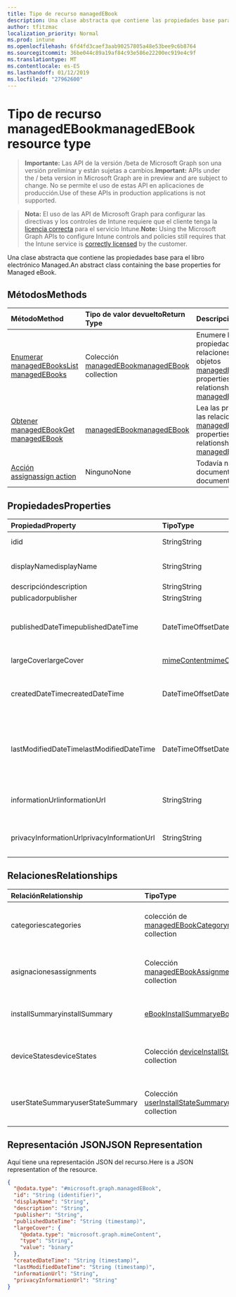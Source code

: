 ```yaml
---
title: Tipo de recurso managedEBook
description: Una clase abstracta que contiene las propiedades base para el libro electrónico Managed.
author: tfitzmac
localization_priority: Normal
ms.prod: intune
ms.openlocfilehash: 6fd4fd3caef3aab90257805a48e53bee9c6b8764
ms.sourcegitcommit: 36be044c89a19af84c93e586e22200ec919e4c9f
ms.translationtype: MT
ms.contentlocale: es-ES
ms.lasthandoff: 01/12/2019
ms.locfileid: "27962600"
---
```

# <a name="managedebook-resource-type"></a><span data-ttu-id="285cf-103">Tipo de recurso managedEBook</span><span class="sxs-lookup"><span data-stu-id="285cf-103">managedEBook resource type</span></span>

> <span data-ttu-id="285cf-104">**Importante:** Las API de la versión /beta de Microsoft Graph son una versión preliminar y están sujetas a cambios.</span><span class="sxs-lookup"><span data-stu-id="285cf-104">**Important:** APIs under the / beta version in Microsoft Graph are in preview and are subject to change.</span></span> <span data-ttu-id="285cf-105">No se permite el uso de estas API en aplicaciones de producción.</span><span class="sxs-lookup"><span data-stu-id="285cf-105">Use of these APIs in production applications is not supported.</span></span>

> <span data-ttu-id="285cf-106">**Nota:** El uso de las API de Microsoft Graph para configurar las directivas y los controles de Intune requiere que el cliente tenga la [licencia correcta](https://go.microsoft.com/fwlink/?linkid=839381) para el servicio Intune.</span><span class="sxs-lookup"><span data-stu-id="285cf-106">**Note:** Using the Microsoft Graph APIs to configure Intune controls and policies still requires that the Intune service is [correctly licensed](https://go.microsoft.com/fwlink/?linkid=839381) by the customer.</span></span>

<span data-ttu-id="285cf-107">Una clase abstracta que contiene las propiedades base para el libro electrónico Managed.</span><span class="sxs-lookup"><span data-stu-id="285cf-107">An abstract class containing the base properties for Managed eBook.</span></span>
## <a name="methods"></a><span data-ttu-id="285cf-108">Métodos</span><span class="sxs-lookup"><span data-stu-id="285cf-108">Methods</span></span>
|<span data-ttu-id="285cf-109">Método</span><span class="sxs-lookup"><span data-stu-id="285cf-109">Method</span></span>|<span data-ttu-id="285cf-110">Tipo de valor devuelto</span><span class="sxs-lookup"><span data-stu-id="285cf-110">Return Type</span></span>|<span data-ttu-id="285cf-111">Descripción</span><span class="sxs-lookup"><span data-stu-id="285cf-111">Description</span></span>|
|:---|:---|:---|
|[<span data-ttu-id="285cf-112">Enumerar managedEBooks</span><span class="sxs-lookup"><span data-stu-id="285cf-112">List managedEBooks</span></span>](../api/intune-books-managedebook-list.md)|<span data-ttu-id="285cf-113">Colección [managedEBook](../resources/intune-books-managedebook.md)</span><span class="sxs-lookup"><span data-stu-id="285cf-113">[managedEBook](../resources/intune-books-managedebook.md) collection</span></span>|<span data-ttu-id="285cf-114">Enumere las propiedades y las relaciones de los objetos [managedEBook](../resources/intune-books-managedebook.md).</span><span class="sxs-lookup"><span data-stu-id="285cf-114">List properties and relationships of the [managedEBook](../resources/intune-books-managedebook.md) objects.</span></span>|
|[<span data-ttu-id="285cf-115">Obtener managedEBook</span><span class="sxs-lookup"><span data-stu-id="285cf-115">Get managedEBook</span></span>](../api/intune-books-managedebook-get.md)|[<span data-ttu-id="285cf-116">managedEBook</span><span class="sxs-lookup"><span data-stu-id="285cf-116">managedEBook</span></span>](../resources/intune-books-managedebook.md)|<span data-ttu-id="285cf-117">Lea las propiedades y las relaciones del objeto [managedEBook](../resources/intune-books-managedebook.md).</span><span class="sxs-lookup"><span data-stu-id="285cf-117">Read properties and relationships of the [managedEBook](../resources/intune-books-managedebook.md) object.</span></span>|
|[<span data-ttu-id="285cf-118">Acción assign</span><span class="sxs-lookup"><span data-stu-id="285cf-118">assign action</span></span>](../api/intune-books-managedebook-assign.md)|<span data-ttu-id="285cf-119">Ninguno</span><span class="sxs-lookup"><span data-stu-id="285cf-119">None</span></span>|<span data-ttu-id="285cf-120">Todavía no documentado</span><span class="sxs-lookup"><span data-stu-id="285cf-120">Not yet documented</span></span>|

## <a name="properties"></a><span data-ttu-id="285cf-121">Propiedades</span><span class="sxs-lookup"><span data-stu-id="285cf-121">Properties</span></span>
|<span data-ttu-id="285cf-122">Propiedad</span><span class="sxs-lookup"><span data-stu-id="285cf-122">Property</span></span>|<span data-ttu-id="285cf-123">Tipo</span><span class="sxs-lookup"><span data-stu-id="285cf-123">Type</span></span>|<span data-ttu-id="285cf-124">Descripción</span><span class="sxs-lookup"><span data-stu-id="285cf-124">Description</span></span>|
|:---|:---|:---|
|<span data-ttu-id="285cf-125">id</span><span class="sxs-lookup"><span data-stu-id="285cf-125">id</span></span>|<span data-ttu-id="285cf-126">String</span><span class="sxs-lookup"><span data-stu-id="285cf-126">String</span></span>|<span data-ttu-id="285cf-127">Clave de la entidad.</span><span class="sxs-lookup"><span data-stu-id="285cf-127">Key of the entity.</span></span>|
|<span data-ttu-id="285cf-128">displayName</span><span class="sxs-lookup"><span data-stu-id="285cf-128">displayName</span></span>|<span data-ttu-id="285cf-129">String</span><span class="sxs-lookup"><span data-stu-id="285cf-129">String</span></span>|<span data-ttu-id="285cf-130">Nombre del libro electrónico</span><span class="sxs-lookup"><span data-stu-id="285cf-130">Name of the eBook.</span></span>|
|<span data-ttu-id="285cf-131">descripción</span><span class="sxs-lookup"><span data-stu-id="285cf-131">description</span></span>|<span data-ttu-id="285cf-132">String</span><span class="sxs-lookup"><span data-stu-id="285cf-132">String</span></span>|<span data-ttu-id="285cf-133">Descripción.</span><span class="sxs-lookup"><span data-stu-id="285cf-133">Description.</span></span>|
|<span data-ttu-id="285cf-134">publicador</span><span class="sxs-lookup"><span data-stu-id="285cf-134">publisher</span></span>|<span data-ttu-id="285cf-135">String</span><span class="sxs-lookup"><span data-stu-id="285cf-135">String</span></span>|<span data-ttu-id="285cf-136">Publicador.</span><span class="sxs-lookup"><span data-stu-id="285cf-136">Publisher.</span></span>|
|<span data-ttu-id="285cf-137">publishedDateTime</span><span class="sxs-lookup"><span data-stu-id="285cf-137">publishedDateTime</span></span>|<span data-ttu-id="285cf-138">DateTimeOffset</span><span class="sxs-lookup"><span data-stu-id="285cf-138">DateTimeOffset</span></span>|<span data-ttu-id="285cf-139">La fecha y la hora en que se publicó el libro electrónico.</span><span class="sxs-lookup"><span data-stu-id="285cf-139">The date and time when the eBook was published.</span></span>|
|<span data-ttu-id="285cf-140">largeCover</span><span class="sxs-lookup"><span data-stu-id="285cf-140">largeCover</span></span>|[<span data-ttu-id="285cf-141">mimeContent</span><span class="sxs-lookup"><span data-stu-id="285cf-141">mimeContent</span></span>](../resources/intune-shared-mimecontent.md)|<span data-ttu-id="285cf-142">Cubierta de libro.</span><span class="sxs-lookup"><span data-stu-id="285cf-142">Book cover.</span></span>|
|<span data-ttu-id="285cf-143">createdDateTime</span><span class="sxs-lookup"><span data-stu-id="285cf-143">createdDateTime</span></span>|<span data-ttu-id="285cf-144">DateTimeOffset</span><span class="sxs-lookup"><span data-stu-id="285cf-144">DateTimeOffset</span></span>|<span data-ttu-id="285cf-145">La fecha y la hora en que se creó el archivo del libro electrónico.</span><span class="sxs-lookup"><span data-stu-id="285cf-145">The date and time when the eBook file was created.</span></span>|
|<span data-ttu-id="285cf-146">lastModifiedDateTime</span><span class="sxs-lookup"><span data-stu-id="285cf-146">lastModifiedDateTime</span></span>|<span data-ttu-id="285cf-147">DateTimeOffset</span><span class="sxs-lookup"><span data-stu-id="285cf-147">DateTimeOffset</span></span>|<span data-ttu-id="285cf-148">La fecha y la hora en que se modificó por última vez el libro electrónico.</span><span class="sxs-lookup"><span data-stu-id="285cf-148">The date and time when the eBook was last modified.</span></span>|
|<span data-ttu-id="285cf-149">informationUrl</span><span class="sxs-lookup"><span data-stu-id="285cf-149">informationUrl</span></span>|<span data-ttu-id="285cf-150">String</span><span class="sxs-lookup"><span data-stu-id="285cf-150">String</span></span>|<span data-ttu-id="285cf-151">La dirección URL para obtener más información.</span><span class="sxs-lookup"><span data-stu-id="285cf-151">The more information Url.</span></span>|
|<span data-ttu-id="285cf-152">privacyInformationUrl</span><span class="sxs-lookup"><span data-stu-id="285cf-152">privacyInformationUrl</span></span>|<span data-ttu-id="285cf-153">String</span><span class="sxs-lookup"><span data-stu-id="285cf-153">String</span></span>|<span data-ttu-id="285cf-154">La dirección URL de la declaración de privacidad.</span><span class="sxs-lookup"><span data-stu-id="285cf-154">The privacy statement Url.</span></span>|

## <a name="relationships"></a><span data-ttu-id="285cf-155">Relaciones</span><span class="sxs-lookup"><span data-stu-id="285cf-155">Relationships</span></span>
|<span data-ttu-id="285cf-156">Relación</span><span class="sxs-lookup"><span data-stu-id="285cf-156">Relationship</span></span>|<span data-ttu-id="285cf-157">Tipo</span><span class="sxs-lookup"><span data-stu-id="285cf-157">Type</span></span>|<span data-ttu-id="285cf-158">Descripción</span><span class="sxs-lookup"><span data-stu-id="285cf-158">Description</span></span>|
|:---|:---|:---|
|<span data-ttu-id="285cf-159">categories</span><span class="sxs-lookup"><span data-stu-id="285cf-159">categories</span></span>|<span data-ttu-id="285cf-160">colección de [managedEBookCategory](../resources/intune-books-managedebookcategory.md)</span><span class="sxs-lookup"><span data-stu-id="285cf-160">[managedEBookCategory](../resources/intune-books-managedebookcategory.md) collection</span></span>|<span data-ttu-id="285cf-161">La lista de categorías para este libro electrónico.</span><span class="sxs-lookup"><span data-stu-id="285cf-161">The list of categories for this eBook.</span></span>|
|<span data-ttu-id="285cf-162">asignaciones</span><span class="sxs-lookup"><span data-stu-id="285cf-162">assignments</span></span>|<span data-ttu-id="285cf-163">Colección [managedEBookAssignment](../resources/intune-books-managedebookassignment.md)</span><span class="sxs-lookup"><span data-stu-id="285cf-163">[managedEBookAssignment](../resources/intune-books-managedebookassignment.md) collection</span></span>|<span data-ttu-id="285cf-164">La lista de asignaciones para este libro electrónico.</span><span class="sxs-lookup"><span data-stu-id="285cf-164">The list of assignments for this eBook.</span></span>|
|<span data-ttu-id="285cf-165">installSummary</span><span class="sxs-lookup"><span data-stu-id="285cf-165">installSummary</span></span>|[<span data-ttu-id="285cf-166">eBookInstallSummary</span><span class="sxs-lookup"><span data-stu-id="285cf-166">eBookInstallSummary</span></span>](../resources/intune-books-ebookinstallsummary.md)|<span data-ttu-id="285cf-167">Resumen de instalación de las aplicaciones para móviles.</span><span class="sxs-lookup"><span data-stu-id="285cf-167">Mobile App Install Summary.</span></span>|
|<span data-ttu-id="285cf-168">deviceStates</span><span class="sxs-lookup"><span data-stu-id="285cf-168">deviceStates</span></span>|<span data-ttu-id="285cf-169">Colección [deviceInstallState](../resources/intune-books-deviceinstallstate.md)</span><span class="sxs-lookup"><span data-stu-id="285cf-169">[deviceInstallState](../resources/intune-books-deviceinstallstate.md) collection</span></span>|<span data-ttu-id="285cf-170">La lista de estados de asignaciones para este libro electrónico.</span><span class="sxs-lookup"><span data-stu-id="285cf-170">The list of installation states for this eBook.</span></span>|
|<span data-ttu-id="285cf-171">userStateSummary</span><span class="sxs-lookup"><span data-stu-id="285cf-171">userStateSummary</span></span>|<span data-ttu-id="285cf-172">Colección [userInstallStateSummary](../resources/intune-books-userinstallstatesummary.md)</span><span class="sxs-lookup"><span data-stu-id="285cf-172">[userInstallStateSummary](../resources/intune-books-userinstallstatesummary.md) collection</span></span>|<span data-ttu-id="285cf-173">La lista de estados de asignaciones para este libro electrónico.</span><span class="sxs-lookup"><span data-stu-id="285cf-173">The list of installation states for this eBook.</span></span>|

## <a name="json-representation"></a><span data-ttu-id="285cf-174">Representación JSON</span><span class="sxs-lookup"><span data-stu-id="285cf-174">JSON Representation</span></span>
<span data-ttu-id="285cf-175">Aquí tiene una representación JSON del recurso.</span><span class="sxs-lookup"><span data-stu-id="285cf-175">Here is a JSON representation of the resource.</span></span>
<!-- {
  "blockType": "resource",
  "keyProperty": "id",
  "@odata.type": "microsoft.graph.managedEBook"
}
-->
``` json
{
  "@odata.type": "#microsoft.graph.managedEBook",
  "id": "String (identifier)",
  "displayName": "String",
  "description": "String",
  "publisher": "String",
  "publishedDateTime": "String (timestamp)",
  "largeCover": {
    "@odata.type": "microsoft.graph.mimeContent",
    "type": "String",
    "value": "binary"
  },
  "createdDateTime": "String (timestamp)",
  "lastModifiedDateTime": "String (timestamp)",
  "informationUrl": "String",
  "privacyInformationUrl": "String"
}
```





